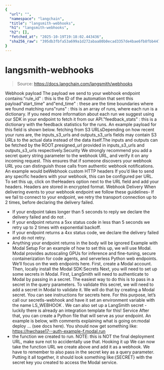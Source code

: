 ```yaml
---
{
  "url": "",
  "namespace": "langchain",
  "title": "langsmith-webhooks",
  "h1": "langsmith-webhooks",
  "h2": [],
  "fetched_at": "2025-10-19T19:18:02.443436",
  "sha256_raw": "395db3fbfa53a699a1d272abaa80b0ecad3357de4bae6fb8fbb447eeed4f79c4"
}
---
```


# langsmith-webhooks

> Source: https://docs.langchain.com/langsmith/webhooks

Webhook payload
The payload we send to your webhook endpoint contains:"rule_id"
: this is the ID of the automation that sent this payload"start_time"
and"end_time"
: these are the time boundaries where we found matching runs"runs"
: this is an array of runs, where each run is a dictionary. If you need more information about each run we suggest using our SDK in your endpoint to fetch it from our API."feedback_stats"
: this is a dictionary with the feedback statistics for the runs. An example payload for this field is shown below.
fetching from S3 URLsDepending on how recent your runs are, the
inputs_s3_urls
and outputs_s3_urls
fields may contain S3 URLs to the actual data instead of the data itself.The inputs
and outputs
can be fetched by the ROOT.presigned_url
provided in inputs_s3_urls
and outputs_s3_urls
respectively.Security
We strongly recommend you add a secret query string parameter to the webhook URL, and verify it on any incoming request. This ensures that if someone discovers your webhook URL you can distinguish those calls from authentic webhook notifications. An example would beWebhook custom HTTP headers
If you’d like to send any specific headers with your webhook, this can be configured per URL. To set this up, click on theHeaders
option next to the URL field and add your headers.
Headers are stored in encrypted format.
Webhook Delivery
When delivering events to your webhook endpoint we follow these guidelines- If we fail to connect to your endpoint, we retry the transport connection up to 2 times, before declaring the delivery failed.
- If your endpoint takes longer than 5 seconds to reply we declare the delivery failed and do not .
- If your endpoint returns a 5xx status code in less than 5 seconds we retry up to 2 times with exponential backoff.
- If your endpoint returns a 4xx status code, we declare the delivery failed and do not retry.
- Anything your endpoint returns in the body will be ignored
Example with Modal
Setup
For an example of how to set this up, we will use Modal. Modal provides autoscaling GPUs for inference and fine-tuning, secure containerization for code agents, and serverless Python web endpoints. We’ll focus on the web endpoints here. First, create a Modal account. Then, locally install the Modal SDK:Secrets
Next, you will need to set up some secrets in Modal. First, LangSmith will need to authenticate to Modal by passing in a secret. The easiest way to do this is to pass in a secret in the query parameters. To validate this secret, we will need to add a secret in Modal to validate it. We will do that by creating a Modal secret. You can see instructions for secrets here. For this purpose, let’s call our secretls-webhook
and have it set an environment variable with the name LS_WEBHOOK
.
We can also set up a LangSmith secret - luckily there is already an integration template for this!
Service
After that, you can create a Python file that will serve as your endpoint. An example is below, with comments explaining what is going on:modal deploy ...
(see docs here).
You should now get something like:
https://hwchase17--auth-example-f.modal.run
- the function we created to run.
NOTE: this is NOT the final deployment URL, make sure not to accidentally use that.
Hooking it up
We can now take the function URL we create above and add it as a webhook. We have to remember to also pass in the secret key as a query parameter. Putting it all together, it should look something like:{SECRET}
with the secret key you created to access the Modal service.